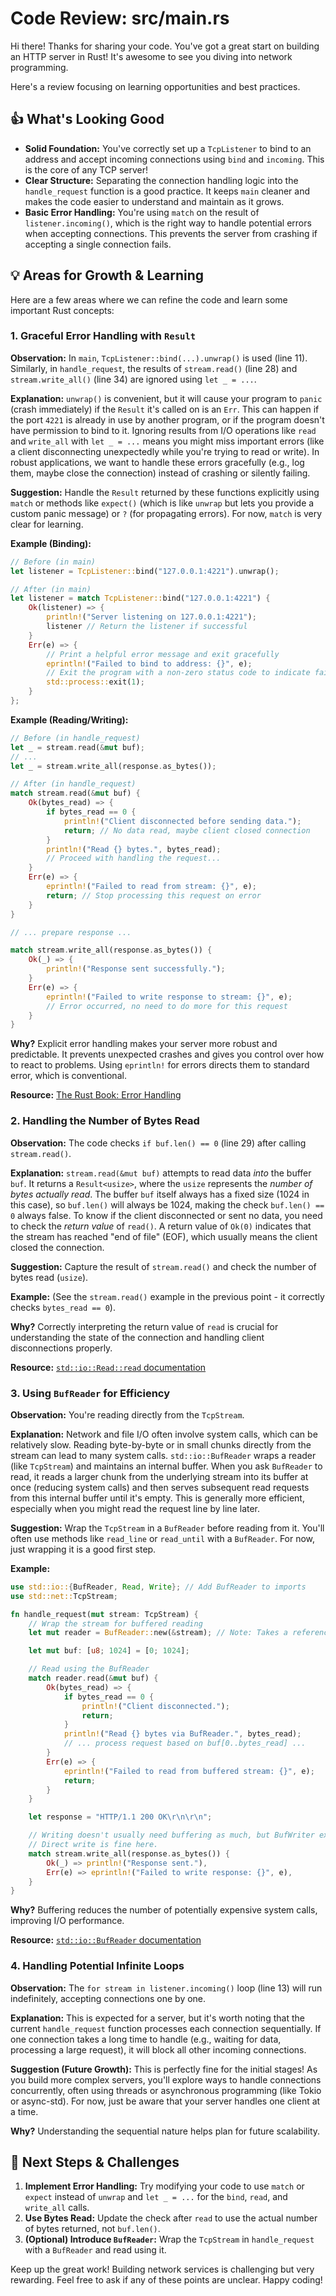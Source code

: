 # Code Review: src/main.rs

Hi there! Thanks for sharing your code. You've got a great start on building an HTTP server in Rust! It's awesome to see you diving into network programming.

Here's a review focusing on learning opportunities and best practices.

## 👍 What's Looking Good

*   **Solid Foundation:** You've correctly set up a `TcpListener` to bind to an address and accept incoming connections using `bind` and `incoming`. This is the core of any TCP server!
*   **Clear Structure:** Separating the connection handling logic into the `handle_request` function is a good practice. It keeps `main` cleaner and makes the code easier to understand and maintain as it grows.
*   **Basic Error Handling:** You're using `match` on the result of `listener.incoming()`, which is the right way to handle potential errors when accepting connections. This prevents the server from crashing if accepting a single connection fails.

## 💡 Areas for Growth & Learning

Here are a few areas where we can refine the code and learn some important Rust concepts:

### 1. Graceful Error Handling with `Result`

**Observation:**
In `main`, `TcpListener::bind(...).unwrap()` is used (line 11). Similarly, in `handle_request`, the results of `stream.read()` (line 28) and `stream.write_all()` (line 34) are ignored using `let _ = ...`.

**Explanation:**
`unwrap()` is convenient, but it will cause your program to `panic` (crash immediately) if the `Result` it's called on is an `Err`. This can happen if the port `4221` is already in use by another program, or if the program doesn't have permission to bind to it. Ignoring results from I/O operations like `read` and `write_all` with `let _ = ...` means you might miss important errors (like a client disconnecting unexpectedly while you're trying to read or write). In robust applications, we want to handle these errors gracefully (e.g., log them, maybe close the connection) instead of crashing or silently failing.

**Suggestion:**
Handle the `Result` returned by these functions explicitly using `match` or methods like `expect()` (which is like `unwrap` but lets you provide a custom panic message) or `?` (for propagating errors). For now, `match` is very clear for learning.

**Example (Binding):**

```rust
// Before (in main)
let listener = TcpListener::bind("127.0.0.1:4221").unwrap();

// After (in main)
let listener = match TcpListener::bind("127.0.0.1:4221") {
    Ok(listener) => {
        println!("Server listening on 127.0.0.1:4221");
        listener // Return the listener if successful
    }
    Err(e) => {
        // Print a helpful error message and exit gracefully
        eprintln!("Failed to bind to address: {}", e);
        // Exit the program with a non-zero status code to indicate failure
        std::process::exit(1);
    }
};
```

**Example (Reading/Writing):**

```rust
// Before (in handle_request)
let _ = stream.read(&mut buf);
// ...
let _ = stream.write_all(response.as_bytes());

// After (in handle_request)
match stream.read(&mut buf) {
    Ok(bytes_read) => {
        if bytes_read == 0 {
            println!("Client disconnected before sending data.");
            return; // No data read, maybe client closed connection
        }
        println!("Read {} bytes.", bytes_read);
        // Proceed with handling the request...
    }
    Err(e) => {
        eprintln!("Failed to read from stream: {}", e);
        return; // Stop processing this request on error
    }
}

// ... prepare response ...

match stream.write_all(response.as_bytes()) {
    Ok(_) => {
        println!("Response sent successfully.");
    }
    Err(e) => {
        eprintln!("Failed to write response to stream: {}", e);
        // Error occurred, no need to do more for this request
    }
}
```

**Why?** Explicit error handling makes your server more robust and predictable. It prevents unexpected crashes and gives you control over how to react to problems. Using `eprintln!` for errors directs them to standard error, which is conventional.

**Resource:** [The Rust Book: Error Handling](https://doc.rust-lang.org/book/ch09-00-error-handling.html)

### 2. Handling the Number of Bytes Read

**Observation:**
The code checks `if buf.len() == 0` (line 29) after calling `stream.read()`.

**Explanation:**
`stream.read(&mut buf)` attempts to read data *into* the buffer `buf`. It returns a `Result<usize>`, where the `usize` represents the *number of bytes actually read*. The buffer `buf` itself always has a fixed size (1024 in this case), so `buf.len()` will always be 1024, making the check `buf.len() == 0` always false. To know if the client disconnected or sent no data, you need to check the *return value* of `read()`. A return value of `Ok(0)` indicates that the stream has reached "end of file" (EOF), which usually means the client closed the connection.

**Suggestion:**
Capture the result of `stream.read()` and check the number of bytes read (`usize`).

**Example:**
(See the `stream.read()` example in the previous point - it correctly checks `bytes_read == 0`).

**Why?** Correctly interpreting the return value of `read` is crucial for understanding the state of the connection and handling client disconnections properly.

**Resource:** [`std::io::Read::read` documentation](https://doc.rust-lang.org/std/io/trait.Read.html#tymethod.read)

### 3. Using `BufReader` for Efficiency

**Observation:**
You're reading directly from the `TcpStream`.

**Explanation:**
Network and file I/O often involve system calls, which can be relatively slow. Reading byte-by-byte or in small chunks directly from the stream can lead to many system calls. `std::io::BufReader` wraps a reader (like `TcpStream`) and maintains an internal buffer. When you ask `BufReader` to read, it reads a larger chunk from the underlying stream into its buffer at once (reducing system calls) and then serves subsequent read requests from this internal buffer until it's empty. This is generally more efficient, especially when you might read the request line by line later.

**Suggestion:**
Wrap the `TcpStream` in a `BufReader` before reading from it. You'll often use methods like `read_line` or `read_until` with a `BufReader`. For now, just wrapping it is a good first step.

**Example:**

```rust
use std::io::{BufReader, Read, Write}; // Add BufReader to imports
use std::net::TcpStream;

fn handle_request(mut stream: TcpStream) {
    // Wrap the stream for buffered reading
    let mut reader = BufReader::new(&stream); // Note: Takes a reference

    let mut buf: [u8; 1024] = [0; 1024];

    // Read using the BufReader
    match reader.read(&mut buf) {
        Ok(bytes_read) => {
            if bytes_read == 0 {
                println!("Client disconnected.");
                return;
            }
            println!("Read {} bytes via BufReader.", bytes_read);
            // ... process request based on buf[0..bytes_read] ...
        }
        Err(e) => {
            eprintln!("Failed to read from buffered stream: {}", e);
            return;
        }
    }

    let response = "HTTP/1.1 200 OK\r\n\r\n";

    // Writing doesn't usually need buffering as much, but BufWriter exists too.
    // Direct write is fine here.
    match stream.write_all(response.as_bytes()) {
        Ok(_) => println!("Response sent."),
        Err(e) => eprintln!("Failed to write response: {}", e),
    }
}
```

**Why?** Buffering reduces the number of potentially expensive system calls, improving I/O performance.

**Resource:** [`std::io::BufReader` documentation](https://doc.rust-lang.org/std/io/struct.BufReader.html)

### 4. Handling Potential Infinite Loops

**Observation:**
The `for stream in listener.incoming()` loop (line 13) will run indefinitely, accepting connections one by one.

**Explanation:**
This is expected for a server, but it's worth noting that the current `handle_request` function processes each connection sequentially. If one connection takes a long time to handle (e.g., waiting for data, processing a large request), it will block all other incoming connections.

**Suggestion (Future Growth):**
This is perfectly fine for the initial stages! As you build more complex servers, you'll explore ways to handle connections concurrently, often using threads or asynchronous programming (like Tokio or async-std). For now, just be aware that your server handles one client at a time.

**Why?** Understanding the sequential nature helps plan for future scalability.

## 🚀 Next Steps & Challenges

1.  **Implement Error Handling:** Try modifying your code to use `match` or `expect` instead of `unwrap` and `let _ = ...` for the `bind`, `read`, and `write_all` calls.
2.  **Use Bytes Read:** Update the check after `read` to use the actual number of bytes returned, not `buf.len()`.
3.  **(Optional) Introduce `BufReader`:** Wrap the `TcpStream` in `handle_request` with a `BufReader` and read using it.

Keep up the great work! Building network services is challenging but very rewarding. Feel free to ask if any of these points are unclear. Happy coding!
